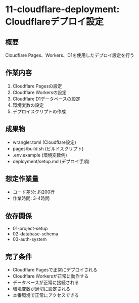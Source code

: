 # 11-cloudflare-deployment: Cloudflareデプロイ設定

## 概要
Cloudflare Pages、Workers、D1を使用したデプロイ設定を行う

## 作業内容
1. Cloudflare Pagesの設定
2. Cloudflare Workersの設定
3. Cloudflare D1データベースの設定
4. 環境変数の設定
5. デプロイスクリプトの作成

## 成果物
- wrangler.toml (Cloudflare設定)
- pages/build.sh (ビルドスクリプト)
- .env.example (環境変数例)
- deployment/setup.md (デプロイ手順)

## 想定作業量
- コード差分: 約200行
- 作業時間: 3-4時間

## 依存関係
- 01-project-setup
- 02-database-schema
- 03-auth-system

## 完了条件
- Cloudflare Pagesで正常にデプロイされる
- Cloudflare Workersが正常に動作する
- データベースが正常に接続される
- 環境変数が適切に設定される
- 本番環境で正常にアクセスできる